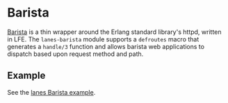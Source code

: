 # Barista

[Barista](https://github.com/lfex/barista) is a thin wrapper around the
Erlang standard library's httpd, written in LFE. The `lanes-barista`
module supports a `defroutes` macro that generates a `handle/3` function
and allows barista web applications to dispatch based upon request method and path.

## Example

See the [lanes Barista example](https://github.com/lfex/lanes/tree/main/examples/lanes-barista-example).

